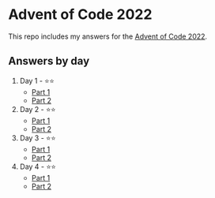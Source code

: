 # Advent of Code 2022

This repo includes my answers for the [Advent of Code 2022](https://adventofcode.com/).

## Answers by day

1. Day 1 - ⭐️⭐️
    - [Part 1](day-1/part-1.py)
    - [Part 2](day-1/part-2.py)
2. Day 2 - ⭐️⭐️
    - [Part 1](day-2/part-1.py)
    - [Part 2](day-2/part-2.py)
3. Day 3 - ⭐️⭐️
    - [Part 1](day-3/part-1.py)
    - [Part 2](day-3/part-2.py)
4. Day 4 - ⭐️⭐️
    - [Part 1](day-4/part-1.py)
    - [Part 2](day-4/part-2.py)
